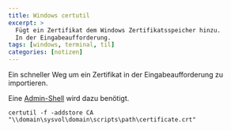 ```yaml
---
title: Windows certutil
excerpt: >
  Fügt ein Zertifikat dem Windows Zertifikatsspeicher hinzu.
  In der Eingabeaufforderung.
tags: [windows, terminal, til]
categories: [notizen]
---
```


Ein schneller Weg um ein Zertifikat in der Eingabeaufforderung zu importieren.

Eine [Admin-Shell](https://google.com/search?q=how+to+open+an+admin+shell+windows)
wird dazu benötigt.

``` terminal
certutil -f -addstore CA "\\domain\sysvol\domain\scripts\path\certificate.crt"
```
